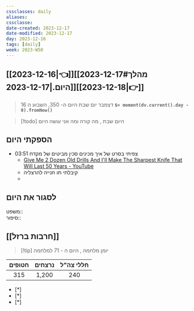 ```yaml
---
cssclasses: daily
aliases: 
cssclasse: 
date-created: 2023-12-17
date-modified: 2023-12-17
day: 2023-12-16
tags: [daily]
week: 2023-W50
---
```


## [[2023-12-16|👈]][[2023-12-17#מהלך היום.|2023-12-17]][[2023-12-18|👉]]

>  16 דצמבר יום שבת היום ה- 350, השבוע ה **`$= moment(dv.current().day - 0).fromNow()`**

 > [!todo] היום שבת , מה קורה ומה אני עושה היום

## הספקתי היום

- 03:51 צפיתי בסרט של איך מכינים סכין מביטים של מקדח 
	- [Give Me 2 Dozen Old Drills And I'll Make The Sharpest Knife That Will Last 50 Years - YouTube](https://www.youtube.com/watch?v=Tppn5RsEK78)
	- קיבלתי תו חנייה להרצליה
	- 

## לסגור את היום

משפט::  
סיפור::

## [[חרבות ברזל]]

> [!tip]  יומן מלחמה , היום ה - 71 למלחמה

 | חטופים | נרצחים | חללי צה"ל |
 |:------:|:------:|:---------:|
 | 315    | 1,200  | 240       |
 
- [*]  
- [*]  
- [*]  
